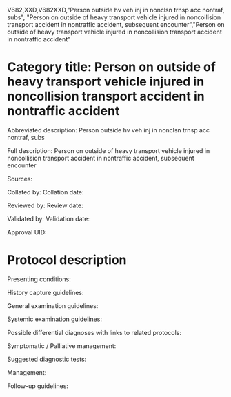 V682,XXD,V682XXD,"Person outside hv veh inj in nonclsn trnsp acc nontraf, subs", "Person on outside of heavy transport vehicle injured in noncollision transport accident in nontraffic accident, subsequent encounter","Person on outside of heavy transport vehicle injured in noncollision transport accident in nontraffic accident"
# Category title: Person on outside of heavy transport vehicle injured in noncollision transport accident in nontraffic accident

Abbreviated description: Person outside hv veh inj in nonclsn trnsp acc nontraf, subs

Full description: Person on outside of heavy transport vehicle injured in noncollision transport accident in nontraffic accident, subsequent encounter

Sources:

Collated by:
Collation date:

Reviewed by:
Review date:

Validated by:
Validation date:

Approval UID:

# Protocol description

Presenting conditions:

History capture guidelines:

General examination guidelines:

Systemic examination guidelines:

Possible differential diagnoses with links to related protocols:

Symptomatic / Palliative management:

Suggested diagnostic tests:

Management:

Follow-up guidelines:
